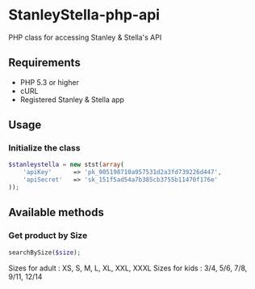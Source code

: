 # StanleyStella-php-api
PHP class for accessing Stanley &amp; Stella's API


## Requirements

- PHP 5.3 or higher
- cURL
- Registered Stanley & Stella app

## Usage

### Initialize the class

```php
$stanleystella = new stst(array(
	'apiKey'      => 'pk_905198710a957531d2a3fd739226d447',
	'apiSecret'   => 'sk_151f5ad54a7b385cb3755b11470f176e'
));

```
## Available methods

### Get product by Size

```php
searchBySize($size);

```

Sizes for adult : XS, S, M, L, XL, XXL, XXXL
Sizes for kids : 3/4, 5/6, 7/8, 9/11, 12/14